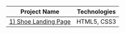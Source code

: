 | Project Name | Technologies |
|-----------|------------|
| [1) Shoe Landing Page](https://66d58f1f1c630be9bd16a825--fabulous-gumdrop-a7814b.netlify.app/)   | HTML5, CSS3 |
